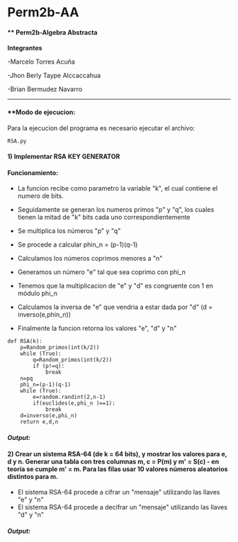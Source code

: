 # Perm2b-AA
#### ** Perm2b-Algebra Abstracta

**Integrantes**

-Marcelo Torres Acuña

-Jhon Berly Taype Alccaccahua 

-Brian Bermudez Navarro

------------

#### **Modo de ejecucion:

Para la ejecucion del programa es necesario ejecutar el archivo:

```
RSA.py
```

#### **1) Implementar RSA KEY GENERATOR**

#### Funcionamiento:

- La funcion recibe como parametro la variable "k", el cual contiene el numero de bits.

- Seguidamente se generan los numeros primos "p" y "q", los cuales tienen la mitad de "k" bits cada uno correspondientemente 

- Se multiplica los números "p" y "q" 

- Se procede a calcular phin_n = (p-1)(q-1)

- Calculamos los números coprimos menores a "n"

- Generamos un número "e" tal que sea coprimo con phi_n

- Tenemos que la multiplicacion de "e" y "d" es congruente con 1 en módulo phi_n

- Calculamos la inversa de "e" que vendria a estar dada por "d" (d = inverso(e,phin_n))

- Finalmente la funcion retorna los valores "e", "d" y "n"

```
def RSA(k):
    p=Random_primos(int(k/2))
    while (True):
        q=Random_primos(int(k/2))
        if (p!=q):
            break
    n=pq
    phi_n=(p-1)(q-1)
    while (True):
        e=random.randint(2,n-1)
        if(euclides(e,phi_n )==1):
            break
    d=inverso(e,phi_n)
    return e,d,n
```

#### *Output:*

#### **2) Crear un sistema RSA-64 (de k = 64 bits), y mostrar los valores para e, d y n. Generar una tabla con tres columnas m, c = P(m) y m' = S(c) - en teoría se cumple m' = m. Para las filas usar 10 valores números aleatorios distintos para m.**

- El sistema RSA-64 procede a cifrar un "mensaje" utilizando las llaves "e" y "n"
- El sistema RSA-64 procede a decifrar un "mensaje" utilizando las llaves "d" y "n"

#### *Output:*
